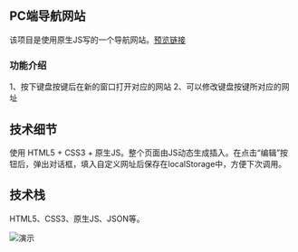## PC端导航网站

该项目是使用原生JS写的一个导航网站。[预览链接](https://jamccc.github.io/navWebsite/old "预览链接")

### 功能介绍
1、按下键盘按键后在新的窗口打开对应的网站
2、可以修改键盘按键所对应的网址


## 技术细节
使用 HTML5 + CSS3 + 原生JS。整个页面由JS动态生成插入。在点击“编辑”按钮后，弹出对话框，填入自定义网址后保存在localStorage中，方便下次调用。

## 技术栈
HTML5、CSS3、原生JS、JSON等。

![演示](http://p533w93qa.bkt.clouddn.com/navWebsite.jpg)

